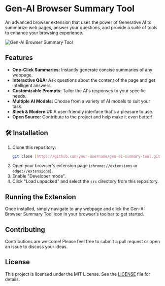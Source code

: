 # Gen-AI Browser Summary Tool 

An advanced browser extension that uses the power of Generative AI to summarize web pages, answer your questions, and provide a suite of tools to enhance your browsing experience.

![Gen-AI Browser Summary Tool](https://lh7-rt.googleusercontent.com/docsz/AD_4nXdce6kUCtVt88omNXXj_KLnQ4e_kRqaP9_7t_g1syGMHTZN7DAtMtX6W8dtxL6glEDIQdfqIXUYk11ziVpbLSJ7UJcAOrYZiN_b0yTQWTfAu1mbCprfkmGPlkOfgzb41SUwHhiO?key=8Dv8GI--mbMZKAnasT1cpGvf)

##  Features

* **One-Click Summaries:** Instantly generate concise summaries of any webpage.
* **Interactive Q&A:** Ask questions about the content of the page and get intelligent answers.
* **Customizable Prompts:** Tailor the AI's responses to your specific needs.
* **Multiple AI Models:** Choose from a variety of AI models to suit your task.
* **Sleek & Modern UI:** A user-friendly interface that's a pleasure to use.
* **Open Source:** Contribute to the project and help make it even better!

## 🛠️ Installation

1.  Clone this repository:
    ```bash
    git clone [https://github.com/your-username/gen-ai-summary-tool.git](https://github.com/aaronseq12/GenAI_Browser_Tool.git)
    ```
2.  Open your browser's extension page (`chrome://extensions` or `edge://extensions`).
3.  Enable "Developer mode".
4.  Click "Load unpacked" and select the `src` directory from this repository.

##  Running the Extension

Once installed, simply navigate to any webpage and click the Gen-AI Browser Summary Tool icon in your browser's toolbar to get started.

##  Contributing

Contributions are welcome! Please feel free to submit a pull request or open an issue to discuss your ideas.

##  License

This project is licensed under the MIT License. See the [LICENSE](LICENSE) file for details.
